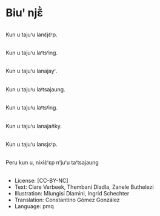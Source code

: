 # Biuꞌ njɛ̃̀

##
Kun u tajuꞌu lanɛ̃jɛ̃Ꞌp.

##
Kun u tajuꞌu laꞌtsꞌìng.

##
Kun u tajuꞌu lanajayꞌ.

##
Kun u tajuꞋu laꞋtsajaung.

##
Kun u tajuꞋu laꞋtsꞋìng.

##
Kun u tajuꞌu lanajañky.

##
Kun u tajuꞌu lanɛjɛꞋp.

##
Peru kun u, nixiɛ̀ꞌɛp nꞌjuꞌu taꞌtsajaung

##
* License: [CC-BY-NC]
* Text: Clare Verbeek, Thembani Dladla, Zanele Buthelezi
* Illustration: Mlungisi Dlamini, Ingrid Schechter
* Translation: Constantino Gómez González
* Language: pmq
